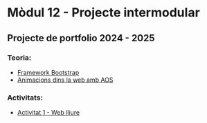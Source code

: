 # Mòdul 12 - Projecte intermodular
## Projecte de portfolio 2024 - 2025

### Teoria:

- [Framework Bootstrap](bootstrap.md)
- [Animacions dins la web amb AOS](aos.md)

### Activitats:

- [Activitat 1 - Web lliure](activitat1.md)
